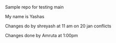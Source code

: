 Sample repo for testing
 main



My name is Yashas


Changes do by shreyash at 11 am on 20 jan conflicts

Changes done by Amruta at 1:00pm

 
